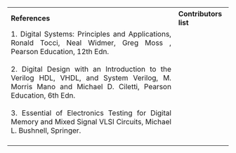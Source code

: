 <table style="text-align: justify;">
<tr style="background-color: transparent;">
  <th>References</th>
    <th>Contributors list</th>
  </tr>
  <tr style="background-color: transparent;">
  <td>
    1. Digital Systems: Principles and Applications, Ronald Tocci, Neal Widmer, Greg Moss , Pearson Education, 12th Edn.</br></br>
    2. Digital Design with an Introduction to the Verilog HDL, VHDL, and System Verilog, M. Morris Mano and Michael D. Ciletti, Pearson Education, 6th Edn.</br></br>
    3. Essential of Electronics Testing for Digital Memory and Mixed Signal VLSI Circuits, Michael L. Bushnell, Springer.</br></br>
   <!--   <td>Developers :</br>
        <ul style="list-style-type: none;">
          <li>Dr. Biswajit R Bhowmik | NITK</li>
          <li>Prof. K V Gangadharan | NITK</li>
        </ul>
   Contributors :
    <ul style="list-style-type: none;">
      <li>Anusha B Salian | NITK</li>
      <li>Prajna K | NITK</li>
      <li>Akshaya | NITK</li>
    </ul> -->
</td>
  </tr>
</table>
